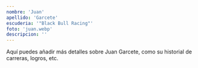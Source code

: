 ```yaml
---
nombre: 'Juan'
apellido: 'Garcete'
escuderia: '"Black Bull Racing"'
foto: 'juan.webp'
descripcion: ''
---
```


Aquí puedes añadir más detalles sobre Juan Garcete, como su historial de carreras, logros, etc.
